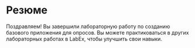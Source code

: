 # Резюме

Поздравляем! Вы завершили лабораторную работу по созданию базового приложения для опросов. Вы можете практиковаться в других лабораторных работах в LabEx, чтобы улучшить свои навыки.
